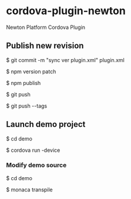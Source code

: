 # cordova-plugin-newton
Newton Platform Cordova Plugin

## Publish new revision

$ git commit -m "sync ver plugin.xml" plugin.xml 

$ npm version patch

$ npm publish

$ git push 

$ git push --tags


## Launch demo project

$ cd demo

$ cordova run -device


### Modify demo source

$ cd demo

$ monaca transpile
